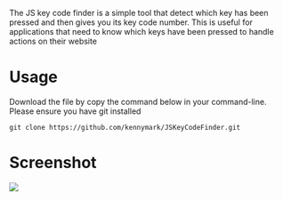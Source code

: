 The JS key code finder is a simple tool that detect which key has been pressed and then gives you its key code number. This is useful for applications that need to know which keys have been pressed to handle actions on their website

# Usage

Download the file by copy the command below in your command-line. Please ensure you have git installed

    git clone https://github.com/kennymark/JSKeyCodeFinder.git

# Screenshot

![](https://static.notion-static.com/5a2f3ea7-e747-4866-97c6-20c4d4b448f4/keycode.png)
